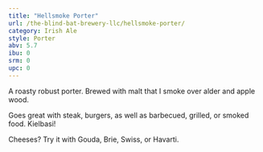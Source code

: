 ```yaml
---
title: "Hellsmoke Porter"
url: /the-blind-bat-brewery-llc/hellsmoke-porter/
category: Irish Ale
style: Porter
abv: 5.7
ibu: 0
srm: 0
upc: 0
---
```

A roasty robust porter. 
Brewed with malt that I smoke over alder and apple wood. 

Goes great with steak, burgers, 
as well as barbecued, grilled, or smoked food. 
Kielbasi! 

Cheeses? 
Try it with Gouda, Brie, Swiss, or Havarti.
